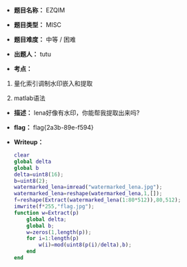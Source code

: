 * **题目名称：** EZQIM

* **题目类型：** MISC

* **题目难度：** 中等 / 困难

* **出题人：** tutu

* **考点：**  

1. 量化索引调制水印嵌入和提取

2. matlab语法


* **描述：**  lena好像有水印，你能帮我提取出来吗?

* **flag：** flag{2a3b-89e-f594}

* **Writeup：** 

  ```matlab
  clear
  global delta
  global b
  delta=uint8(16);
  b=uint8(2);
  watermarked_lena=imread("watermarked_lena.jpg");
  watermarked_lena=reshape(watermarked_lena,1,[]);
  f=reshape(Extract(watermarked_lena(1:80*512)),80,512);
  imwrite(f*255,"flag.jpg");
  function w=Extract(p)
      global delta;
      global b;
      w=zeros(1,length(p));
      for i=1:length(p)
          w(i)=mod(uint8(p(i)/delta),b);
      end
  end
  ```

  
